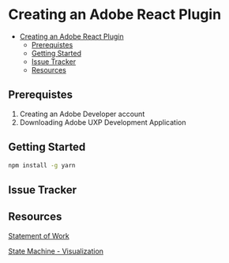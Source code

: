 
# Creating an Adobe React Plugin

- [Creating an Adobe React Plugin](#creating-an-adobe-react-plugin)
  - [Prerequistes](#prerequistes)
  - [Getting Started](#getting-started)
  - [Issue Tracker](#issue-tracker)
  - [Resources](#resources)

## Prerequistes

1. Creating an Adobe Developer account
2. Downloading Adobe UXP Development Application

## Getting Started

```cmd
npm install -g yarn
```

## Issue Tracker

## Resources

[Statement of Work](https://docs.google.com/document/d/18YYOBP9ROX4hJbqCRJPqWR7zl-9hNKCRhXOqAFw77-c/edit#heading=h.4lqp25cx7kth)

[State Machine - Visualization](https://stately.ai/registry/editor/share/2417b947-fa74-4454-b057-2b3dadabec7b)
